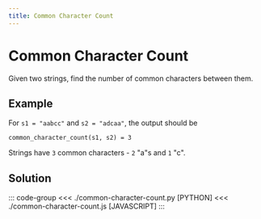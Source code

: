 ```yaml
---
title: Common Character Count
---
```


# Common Character Count

Given two strings, find the number of common characters between them.

## Example

For `s1 = "aabcc"` and `s2 = "adcaa"`, the output should be

```:no-line-numbers
common_character_count(s1, s2) = 3
```

Strings have `3` common characters - `2` "a"s and `1` "c".

## Solution

::: code-group
<<< ./common-character-count.py [PYTHON]
<<< ./common-character-count.js [JAVASCRIPT]
:::
